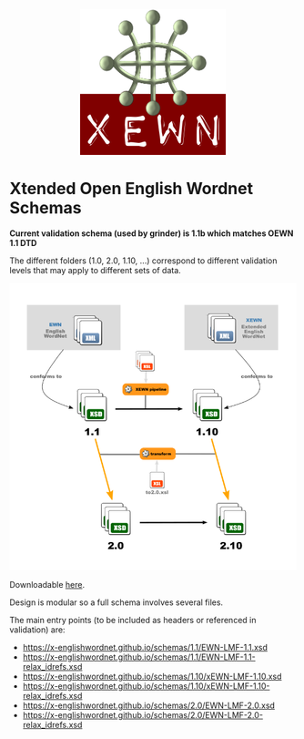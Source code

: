 <p align="center">
<img width="256" height="256" src="images/xewn2.png">
</p>

# Xtended Open English Wordnet Schemas

**Current validation schema (used by grinder) is 1.1b which matches OEWN 1.1 DTD**

The different folders (1.0, 2.0, 1.10, ...) correspond to different validation levels that may apply to different sets of data.

![Schemas](images/schemas.png  "Schemas")

Downloadable [here](https://x-englishwordnet.github.io/schemas/).

Design is modular so a full schema involves several files.

The main entry points (to be included as headers or referenced in validation) are:

- https://x-englishwordnet.github.io/schemas/1.1/EWN-LMF-1.1.xsd
- https://x-englishwordnet.github.io/schemas/1.1/EWN-LMF-1.1-relax_idrefs.xsd
- https://x-englishwordnet.github.io/schemas/1.10/xEWN-LMF-1.10.xsd
- https://x-englishwordnet.github.io/schemas/1.10/xEWN-LMF-1.10-relax_idrefs.xsd
- https://x-englishwordnet.github.io/schemas/2.0/EWN-LMF-2.0.xsd
- https://x-englishwordnet.github.io/schemas/2.0/EWN-LMF-2.0-relax_idrefs.xsd